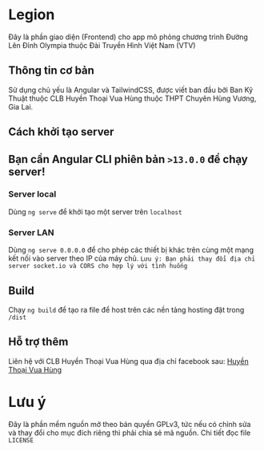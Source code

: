 # Legion

Đây là phần giao diện (Frontend) cho app mô phỏng chương trình Đường Lên Đỉnh Olympia thuộc Đài Truyền Hình Việt Nam (VTV)
## Thông tin cơ bản

Sử dụng chủ yếu là Angular và TailwindCSS, được viết ban đầu bởi Ban Kỹ Thuật thuộc CLB Huyền Thoại Vua Hùng thuộc THPT Chuyên Hùng Vương, Gia Lai. 
## Cách khởi tạo server
## Bạn cần Angular CLI phiên bản `>13.0.0` để chạy server!
### Server local
Dùng `ng serve` để khởi tạo một server trên `localhost`
### Server LAN
Dùng `ng serve 0.0.0.0` để cho phép các thiết bị khác trên cùng một mạng kết nối vào server theo IP của máy chủ. 
```Lưu ý: Bạn phải thay đổi địa chỉ server socket.io và CORS cho hợp lý với tình huống```
## Build
Chạy `ng build` để tạo ra file để host trên các nền tảng hosting đặt trong `/dist`
## Hỗ trợ thêm
Liên hệ với CLB Huyền Thoại Vua Hùng qua địa chỉ facebook sau:  [Huyền Thoại Vua Hùng](http://facebook.com/huyenthoaivuahung)
# Lưu ý
Đây là phần mềm nguồn mở theo bản quyền GPLv3, tức nếu có chỉnh sửa và thay đổi cho mục đích riêng thì phải chia sẻ mã nguồn. Chi tiết đọc file `LICENSE`
